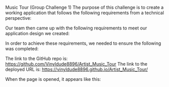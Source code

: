 Music Tour (Group Challenge 1)
The purpose of this challenge is to create a working application that follows the following requirements from a technical perspective:



Our team then came up with the following requirements to meet our application design we created:


In order to achieve these requirements, we needed to ensure the following was completed:

The link to the GitHub repo is:   https://github.com/Vinyldude8896/Artist_Music_Tour 
The link to the deployed URL is:  https://vinyldude8896.github.io/Artist_Music_Tour/ 

When the page is opened, it appears like this:
